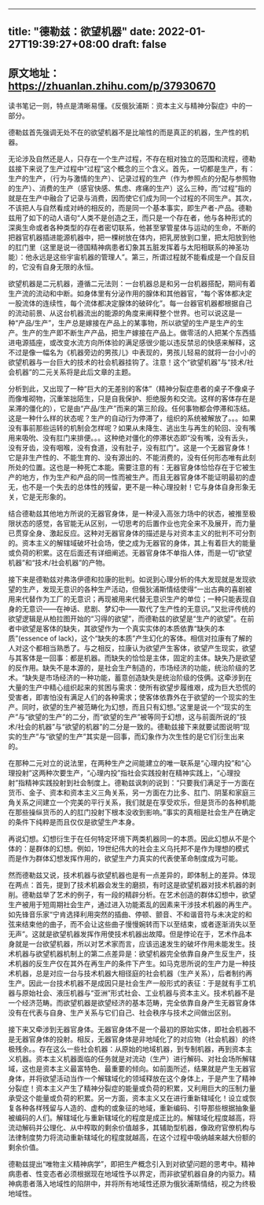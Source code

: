 
---
title: "德勒兹：欲望机器"
date: 2022-01-27T19:39:27+08:00
draft: false
---

## 原文地址：https://zhuanlan.zhihu.com/p/37930670

读书笔记一则，特点是清晰易懂。《反俄狄浦斯：资本主义与精神分裂症》中的一部分。

德勒兹首先强调无处不在的欲望机器不是比喻性的而是真正的机器，生产性的机器。

无论涉及自然还是人，只存在一个生产过程，不存在相对独立的范围和流程，德勒兹接下来说了生产过程中“过程”这个概念的三个含义。首先，一切都是生产，有：生产的生产，（行为与激情的生产）、记录过程的生产（作为参照点的分配与参照物的生产）、消费的生产（感官快感、焦虑、疼痛的生产）这么三种，而“过程”指的就是在生产中融合了记录与消费，因而使它们成为同一个过程的不同生产。其次，不该把人与自然看成对峙的相反的，而是同一个基本事实，即生产者-产品。德勒兹用了如下的动人语句“人类不是创造之王，而只是一个存在者，他与各种形式的深奥生命或者各种类型的存在者密切联系，他甚至掌管星体与运动的生命，不断的把器官机器插进能源机器中，把一棵树放在体内，把乳房放到口里，把太阳放到他的肛门里（这里是说一德国精神病患者幻象其五脏发挥着与太阳相联系的神圣功能）：他永远是这些宇宙机器的管理人”。第三，所谓过程就不能看成是一个自反目的，它没有自身无限的永恒。

欲望机器是二元机器，遵循二元法则：一台机器总是和另一台机器搭配，期间有着生产流的流动和中断。如身体里有分泌作用的腺体和其他器官，“每个客体都决定一股流体的连续性，每个流体都决定腺体的破碎化”。每一台器官机器都根据自己的流动前景、从这台机器流出的能源的角度来阐释整个世界。也可以说这是一种“产品/生产”，生产总是嫁接在产品上的某事物，所以欲望的生产是生产的生产。生产的生产即不断生产产品，把生产嫁接在产品上。做零活的人把某个东西插进电源插座，或改变水流方向所体验的满足感很少能以违反禁忌的快感来解释，这不过是像一幅名为《机器旁边的男孩儿》中表现的，男孩儿轻易的就将一台小小的欲望机器与一台巨大的技术的社会机器挂钩了。注意！这个“欲望机器”与“技术/社会机器”的二元关系将是此后文章的主题。

分析到此，又出现了一种“巨大的无差别的客体”（精神分裂症患者的桌子不像桌子而像堆砌物，沉重笨拙陌生，只是自我保护、拒绝服务和交流。这样的客体存在是呆滞的僵化的），它是由“产品/生产”而来的第三阶段。任何事物都会停滞和冻结。这是一种什么样的状态呢？生产的自动行为停滞了，组织的系统被解放了。。。如果没有事前那些运转的机制会怎样呢？如果从未降生、逃出生与再生的轮回、没有嘴用来吸吮、没有肛门来排便。。。这种绝对僵化的停滞状态即“没有嘴，没有舌头，没有牙齿，没有咽喉，没有食道，没有肚子，没有肛门”。这是一个无器官身体！它是非生产性的、不能生育的、没有源出的、不能消费的，没有任何形态唯有此刻所处的位置。这也是一种死亡本能。需要注意的有：无器官身体恰恰存在于它被生产的地方，作为生产和产品的同一性而被生产。而且无器官身体不能证明最初的虚无，也不是一个失去的总体性的残留，更不是一种心理投射！它与身体自身形象无关，它是无形象的。

结合德勒兹其他地方所说的无器官身体，是一种浸入高张力场中的状态，被推至极限状态的感觉，各官能无从区别，一切思考的后置作业也完全来不及展开，而力量已贯穿全身、激起反应。这种对无器官身体的描述是与对资本主义的批判不可分割的。资本主义的解辖域破坏社会场，使之成为无器官的身体，其上有着巨大的能量或负荷的积累。这在后面还有详细阐述。无器官身体不单指人体，而是一切“欲望机器”和“技术/社会机器”的产物。

接下来是德勒兹对弗洛伊德和拉康的批判。如说到心理分析的伟大发现就是发现欲望的生产，发现无意识的各种生产活动，但俄狄浦斯情结使得“一出古典的喜剧被用来代替作为工厂的无意识；再现被用来代替无意识生产的单位；一种只能表现自身的无意识——在神话、悲剧、梦幻中——取代了生产性的无意识。”又批评传统的欲望逻辑是从柏拉图开始的“习得的欲望”，而德勒兹的欲望是“生产的欲望”。在前者中欲望是客体的缺失，其欲望作为一个真实实体的本质依靠“缺失的本质”(essence of lack)，这个“缺失的本质”产生幻化的客体。相信对拉康有了解的人对这个都相当熟悉了。与之相反，拉康认为欲望产生客体，欲望产生现实，欲望与其客体是一回事：都是机器。而缺失的恰恰是主体，固定的主体。缺失乃是欲望的反作用。缺失不是本源的，是社会生产制造的，市场经济的功能，统治阶级的艺术。“缺失是市场经济的一种功能，蓄意创造缺失是统治阶级的伎俩。这牵涉到在大量的生产中精心组织起来的贫困与需求：使所有欲望步履维艰，成为巨大恐慌的受害者，即害怕没有满足人们的各种需求；使客体依靠外在于欲望的一个现实的生产。同时，欲望的生产被范畴化为幻想，而且只有幻想。”这里是说一个“现实的生产”与“欲望的生产”的二分，而“欲望的生产”被等同于幻想，这与前面所说的“技术/社会的机器”与“欲望的机器”的二分是一致的。德勒兹接下来就要试图说明“现实的生产”与“欲望的生产”其实是一回事，而幻象作为次生性的是它们衍生出来的。

在那种二元对立的说法里，在两种生产之间能建立的唯一联系是“心理内投”和“心理投射”这两种次要生产，“心理内投”指社会实践投射在精神实践上，“心理投射”指精神实践投射到社会制度上。德勒兹讽刺的说到：“只要我们满足于一方面在货币、金子、资本和资本主义三角关系，另一方面在力比多、肛门、阴茎和家庭三角关系之间建立一个完美的平行关系，我们就是在享受欢乐，但是货币的各种机能在那些操纵货币的人的肛门投射下根本没收到影响。”事实的真相是社会生产在确定的条件下纯粹是而且仅仅是欲望生产本身。

再说幻想。幻想衍生于在任何特定环境下两类机器同一的本质。因此幻想从不是个体的：是群体的幻想。例如，19世纪伟大的社会主义乌托邦不是作为理想的模式而是作为群体幻想发挥作用的，欲望生产力真实的代表使革命制度成为可能。

然而德勒兹又说，技术机器与欲望机器也是有一点差异的，即体制上的差异。体现在两点：首先，提到了技术机器会发生的磨损，有时这是欲望机器对技术机器的剥削。德勒兹举了艺术的例子，有一段的精辟分析。在艺术创造的群体幻想中，欲望生产被用于短周期社会生产，通过进入功能紊乱的因素来干涉技术机器的再生产。如先锋音乐家“宁肯选择利用突然的插曲、停顿、颤音、不和谐音符与未决定的和弦来结束他的曲子，而不会让这些曲子慢慢婉转而下以至结束，或者逐渐消失以至无声”。这就是欲望机器发挥作用使技术机器出故障。但是悖论在于，艺术作品本身就是一台欲望机器，所以对艺术家而言，应该迅速发生的破坏作用未能发生。技术机器与欲望机器机制上的第二点差异是：欲望机器完全依靠自身产生反生产，技术机器的反生产仅在其外在再生产的条件下产生。如马克思所说的生产力是一种技术机器，总是对应一台与技术机器大相径庭的社会机器（生产关系），后者制约再生产。因此一台技术机器不是成因只是社会生产一般形式的表征：于是就有手工机器与原始社会、液压机器与“亚洲”形式社会、工业机器与资本主义。技术机器不是一个经济范畴。而欲望机器是欲望经济的基本范畴，完全依靠自身产生无器官身体没有在代表与自身、生产关系与它们自己、社会秩序与技术之间做出区别。

接下来又牵涉到无器官身体。无器官身体不是一个最初的原始实体，即社会机器不是无器官身体的投射。相反，无器官身体是非地域化了的对应物（社会机器）的终极残余。。存在这么一些社会机器：从原始的地域机器，到专制机器，再到资本主义机器。资本主义机器面临的任务就是对流动（生产）进行解码、对社会场所解辖域，这也是资本主义最富特色、最重要的倾向。如前面所述，结果就是产生无器官身体，并将欲望活动当作一个解辖域化的领域释放在这个身体上，于是产生了精神分裂症！资本主义产生了精神分裂症的能量或负荷的积累，又利用巨大的压制力量承受这个能量或负荷的积累。另一方面，资本主义又在进行重新辖域化！设立或恢复各种各样残留与人造的、虚构的或象征的地域，重新编码、引导那些根据抽象量被编码的人们。解辖域化与重新辖域化的程度是成正比的。解辖域化程度越高，将流动解码并公理化、从中榨取的剩余价值越多，其辅助型机器，像政府官僚机构与法律制度势力将流动重新辖域化的程度就越高，在这个过程中吸纳越来越大份额的剩余价值。

德勒兹提出“唯物主义精神病学”，即把生产概念引入到对欲望问题的思考中。精神病患者、性变态者必须根据现在地域性予以界定，而非欲望机器自身的内驱力。精神病患者落入地域性的陷阱中，并将所有地域性还原为俄狄浦斯情结，视之为终极地域性。

